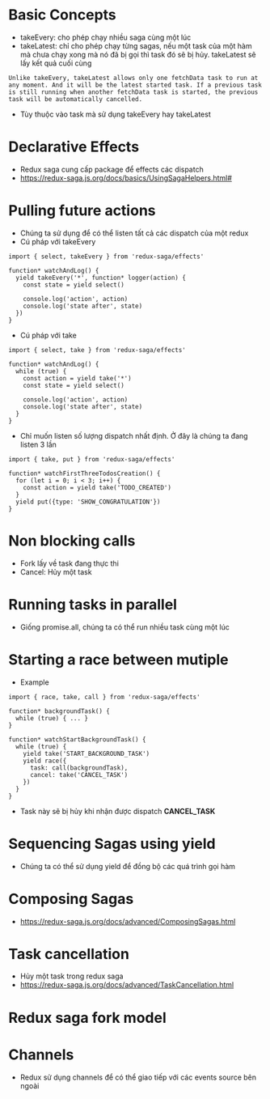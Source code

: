 # Basic Concepts
* takeEvery: cho phép chạy nhiều saga cùng một lúc
* takeLatest: chỉ cho phép chạy từng sagas, nếu một task của một hàm mà chưa chạy xong mà nó đã bị gọi thì task đó sẽ bị hủy. takeLatest sẽ lấy kết quả cuối cùng
```
Unlike takeEvery, takeLatest allows only one fetchData task to run at any moment. And it will be the latest started task. If a previous task is still running when another fetchData task is started, the previous task will be automatically cancelled.
```
* Tùy thuộc vào task mà sử dụng takeEvery hay takeLatest


# Declarative Effects
* Redux saga cung cấp package để effects các dispatch
* https://redux-saga.js.org/docs/basics/UsingSagaHelpers.html#


# Pulling future actions
* Chúng ta sử dụng để có thể listen tất cả các dispatch của một redux
* Cú pháp với takeEvery
```
import { select, takeEvery } from 'redux-saga/effects'

function* watchAndLog() {
  yield takeEvery('*', function* logger(action) {
    const state = yield select()

    console.log('action', action)
    console.log('state after', state)
  })
}
```

* Cú pháp với take
```
import { select, take } from 'redux-saga/effects'

function* watchAndLog() {
  while (true) {
    const action = yield take('*')
    const state = yield select()

    console.log('action', action)
    console.log('state after', state)
  }
}
```

* Chỉ muốn listen số lượng dispatch nhất định. Ở đây là chúng ta đang listen 3 lần
```
import { take, put } from 'redux-saga/effects'

function* watchFirstThreeTodosCreation() {
  for (let i = 0; i < 3; i++) {
    const action = yield take('TODO_CREATED')
  }
  yield put({type: 'SHOW_CONGRATULATION'})
}
```

# Non blocking calls
* Fork lấy về task đang thực thi
* Cancel: Hủy một task

# Running tasks in parallel
* Giống promise.all, chúng ta có thể run nhiều task cùng một lúc

# Starting a race between mutiple
* Example
```
import { race, take, call } from 'redux-saga/effects'

function* backgroundTask() {
  while (true) { ... }
}

function* watchStartBackgroundTask() {
  while (true) {
    yield take('START_BACKGROUND_TASK')
    yield race({
      task: call(backgroundTask),
      cancel: take('CANCEL_TASK')
    })
  }
}
```
* Task này sẽ bị hủy khi nhận được dispatch **CANCEL_TASK**

# Sequencing Sagas using yield
* Chúng ta có thể sử dụng yield để đồng bộ các quá trình gọi hàm

# Composing Sagas
* https://redux-saga.js.org/docs/advanced/ComposingSagas.html

# Task cancellation
* Hủy một task trong redux saga
* https://redux-saga.js.org/docs/advanced/TaskCancellation.html

# Redux saga fork model

# Channels
* Redux sử dụng channels để có thể giao tiếp với các events source bên ngoài